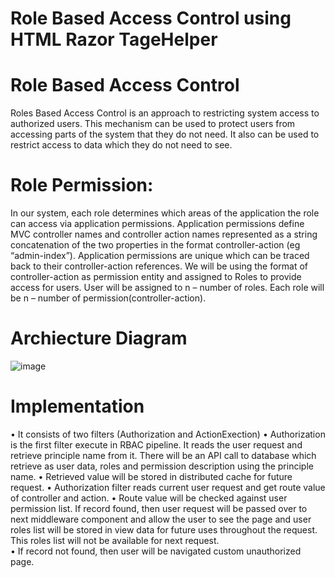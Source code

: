 # Role Based Access Control using HTML Razor TageHelper
# Role Based Access Control
Roles Based Access Control is an approach to restricting system access to authorized users. This mechanism can be used to protect users from accessing parts of the system that they do not need. It also can be used to restrict access to data which they do not need to see.

# Role Permission: 
 In our system, each role determines which areas of the application the role can access via application permissions.  Application permissions define MVC controller names and controller action names represented as a string concatenation of the two properties in the format controller-action (eg “admin-index”).  Application permissions are unique which can be traced back to their controller-action references. We will be using the format of controller-action as permission entity and assigned to Roles to provide access for users.
User will be assigned to n – number of roles. Each role will be n – number of permission(controller-action). 

# Archiecture Diagram

![image](https://user-images.githubusercontent.com/31802480/121765726-b47d1400-cb6a-11eb-91b0-f5aeabce2c81.png)

# Implementation 

•	It consists of two filters (Authorization and ActionExection)
•	Authorization is the first filter execute in RBAC pipeline. It reads the user request and retrieve principle name from it. There will be an API call to database which retrieve as user data, roles and permission description using the principle name.
•	Retrieved value will be stored in distributed cache for future request. 
•	Authorization filter reads current user request and get route value of controller and action.
•	Route value will be checked against user permission list. If record found, then user request will be passed over to next middleware component and allow the user to see the page and user roles list will be stored in view data for future uses throughout the request. This roles list will not be available for next request.   
•	If record not found, then user will be navigated custom unauthorized page.

